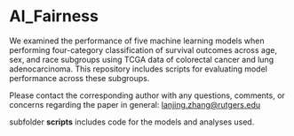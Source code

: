 # AI_Fairness

We examined the performance of five machine learning models when performing four-category classification of survival outcomes across age, sex, and race subgroups using TCGA data of colorectal cancer and lung adenocarcinoma. This repository includes scripts for evaluating model performance across these subgroups.

Please contact the corresponding author with any questions, comments, or concerns regarding the paper in general: lanjing.zhang@rutgers.edu

subfolder **scripts** includes code for the models and analyses used.
